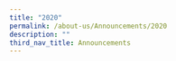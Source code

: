 ```yaml
---
title: "2020"
permalink: /about-us/Announcements/2020
description: ""
third_nav_title: Announcements
---
```

